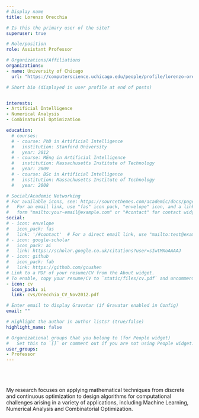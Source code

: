 ```yaml
---
# Display name
title: Lorenzo Orecchia

# Is this the primary user of the site?
superuser: true

# Role/position
role: Assistant Professor

# Organizations/Affiliations
organizations:
- name: University of Chicago
  url: "https://computerscience.uchicago.edu/people/profile/lorenzo-orecchia/"

# Short bio (displayed in user profile at end of posts)


interests:
- Artificial Intelligence
- Numerical Analysis
- Combinatorial Optimization

education:
  # courses:
  # - course: PhD in Artificial Intelligence
  #   institution: Stanford University
  #   year: 2012
  # - course: MEng in Artificial Intelligence
  #   institution: Massachusetts Institute of Technology
  #   year: 2009
  # - course: BSc in Artificial Intelligence
  #   institution: Massachusetts Institute of Technology
  #   year: 2008

# Social/Academic Networking
# For available icons, see: https://sourcethemes.com/academic/docs/page-builder/#icons
#   For an email link, use "fas" icon pack, "envelope" icon, and a link in the
#   form "mailto:your-email@example.com" or "#contact" for contact widget.
social: 
# - icon: envelope
#   icon_pack: fas
#   link: '/#contact'  # For a direct email link, use "mailto:test@example.org".
# - icon: google-scholar
#   icon_pack: ai
#   link: https://scholar.google.co.uk/citations?user=sIwtMXoAAAAJ
# - icon: github
#   icon_pack: fab
#   link: https://github.com/gcushen
# Link to a PDF of your resume/CV from the About widget.
# To enable, copy your resume/CV to `static/files/cv.pdf` and uncomment the lines below.
- icon: cv
  icon_pack: ai
  link: cvs/Orecchia_CV_Nov2012.pdf

# Enter email to display Gravatar (if Gravatar enabled in Config)
email: ""

# Highlight the author in author lists? (true/false)
highlight_name: false

# Organizational groups that you belong to (for People widget)
#   Set this to `[]` or comment out if you are not using People widget.
user_groups:
- Professor
---
```

\
\
\
My research focuses on applying mathematical techniques from discrete and continuous optimization to design algorithms for computational challenges arising in a variety of applications, including Machine Learning, Numerical Analysis and Combinatorial Optimization.